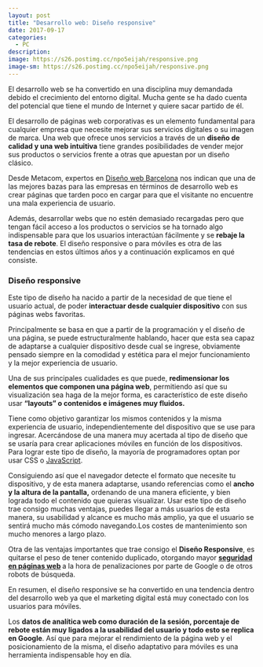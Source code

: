 ```yaml
---
layout: post
title: "Desarrollo web: Diseño responsive"
date: 2017-09-17
categories:
  - PC
description: 
image: https://s26.postimg.cc/npo5eijah/responsive.png
image-sm: https://s26.postimg.cc/npo5eijah/responsive.png
---
```

<p>El desarrollo web se ha convertido en una disciplina muy demandada debido el crecimiento del entorno digital. Mucha gente se ha dado cuenta del potencial que tiene el mundo de Internet y quiere sacar partido de él.</p>
<p>El desarrollo de páginas web corporativas es un elemento fundamental para cualquier empresa que necesite mejorar sus servicios digitales o su imagen de marca. Una web que ofrece unos servicios a través de un <strong>diseño de calidad y una web intuitiva</strong> tiene grandes posibilidades de vender mejor sus productos o servicios frente a otras que apuestan por un diseño clásico.</p>
<p> Desde Metacom, expertos en <a href="https://barcelona.metacom.es/">Diseño web Barcelona</a> nos indican que una de las mejores bazas para las empresas en términos de desarrollo web es crear páginas que tarden poco en cargar para que el visitante no encuentre una mala experiencia de usuario.</p>
<p>Además, desarrollar webs que no estén demasiado recargadas pero que tengan fácil acceso a los productos o servicios se ha tornado algo indispensable para que los usuarios interactúan fácilmente y se <strong>rebaje la tasa de rebote</strong>. El diseño responsive o para móviles es otra de las tendencias en estos últimos años y a continuación explicamos en qué consiste.</p>
<h3>Diseño responsive</h3>
Este tipo de diseño ha nacido a partir de la necesidad de que tiene el usuario actual, de poder <strong>interactuar desde cualquier dispositivo</strong> con sus páginas webs favoritas.
<p>Principalmente se basa en que a partir de la programación y el diseño de una página, se puede estructuralmente hablando, hacer que esta sea capaz de adaptarse a cualquier dispositivo desde cual se ingrese, obviamente pensado siempre en la comodidad y estética para el mejor funcionamiento y la mejor experiencia de usuario.</p>
Una de sus principales cualidades es que puede, <strong>redimensionar los elementos que componen una página web</strong>, permitiendo así que su visualización sea haga de la mejor forma, es característico de este diseño usar <strong>“layouts” o contenidos e imágenes muy fluidos. </strong>

<p>Tiene como objetivo garantizar los mismos contenidos y la misma experiencia de usuario, independientemente del dispositivo que se use para ingresar. Acercándose de una manera muy acertada al tipo de diseño que se usaría para crear aplicaciones móviles en función de los dispositivos.
Para lograr este tipo de diseño, la mayoría de programadores optan por usar CSS o <a href="https://www.javascript.com/">JavaScript</a>.</p> 
<p>Consiguiendo así que el navegador detecte el formato que necesite tu dispositivo, y de esta manera adaptarse, usando referencias como el <strong>ancho y la altura de la pantalla,</strong> ordenando de una manera eficiente, y bien lograda todo el contenido que quieras visualizar.
Usar este tipo de diseño trae consigo muchas ventajas, puedes llegar a más usuarios de esta manera, su usabilidad y alcance es mucho más amplio, ya que el usuario se sentirá mucho más cómodo navegando.Los costes de mantenimiento son mucho menores a largo plazo.</p>

<p>Otra de las ventajas importantes que trae consigo el <strong>Diseño Responsive</strong>, es quitarse el peso de tener contenido duplicado, otorgando mayor <strong><a href="https://barcelona.metacom.es/la-seguridad-paginas-web-3-lineas-actuacion-wordpress-y-prestashop/">seguridad en páginas web</a> </strong> a la hora de penalizaciones por parte de Google o de otros robots de búsqueda.
<p>En resumen, el diseño responsive se ha convertido en una tendencia dentro del desarrollo web ya que el marketing digital está muy conectado con los usuarios para móviles.</p>

Los <strong>datos de analítica web como duración de la sesión, porcentaje de rebote están muy ligados a la usabilidad del usuario y todo esto se replica en Google</strong>. Así que para mejorar el rendimiento de la página web y el posicionamiento de la misma, el diseño adaptativo para móviles es una herramienta indispensable hoy en día.</p>

